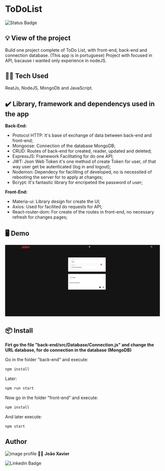 # ToDoList

![Status Badge](http://img.shields.io/static/v1?label=STATUS&message=FINISHED&color=GREEN&style=for-the-badge)
 
## :bulb: View of the project
Build one project complete of ToDo List, with front-end, back-end and connection database. (This app is in portuguese)
Project with focused in API, bacause i wanted only experience in nodeJS.

## 👨‍💻 Tech Used
ReatJs, NodeJS, MongoDb and JavaScript.

## ✔️ Library, framework and dependencys used in the app

**Back-End:**

* Protocol HTTP: It's base of exchange of data between back-end and front-end;
* Mongoose: Connection of the database MongoDB;
* CRUD: Routes of back-end for created, reader, updated and deleted;
* ExpressJS: Framework Facilitating for do one API; 
* JWT: Json Web Token it's one method of create Token for user, of that way user get be autenticated (log in and logout);
* Nodemon: Dependecy for faciliting of developed, no is necessited of rebooting the server for to apply at changes;
* Bcrypt: It's fantastic library for encripeted the password of user;

**Front-End:**

* Materia-ui: Library design for create the UI;
* Axios: Used for facilited do requests for API;
* React-router-dom: For create of the routes in front-end, no necessary refresh for changes pages;

## 🖥 Demo

<img src="https://github.com/JoaoXavier210102/ToDoList/blob/main/homePage.png?raw=true" alt="Log Out Page"/>

## 📦 Install

**Firt go the file "back-end/src/Database/Connection.js" and change the URL database, for do connection in the database (MongoDB)**

Go in the folder "back-end" and execute:
```bash
npm install
```
Later:
```bash
npm run start
```
Now go in the folder "front-end" and execute:
```bash
npm install
```
And later execute:
```bash
npm start
```

## Author
<img src="https://avatars.githubusercontent.com/u/81498473?s=400&u=c1b50d13d84a173a1d13fd442357d116571f85cf&v=4" width="100px;" alt="image profile"/>
👨‍💻 <strong>João Xavier</strong> 

![Linkedin Badge](https://img.shields.io/badge/-JoãoXavier-blue?style=flat-square&logo=Linkedin&logoColor=white&link=https://www.linkedin.com/in/jo%C3%A3o-xavier210102/)
